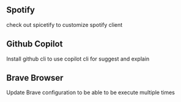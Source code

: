 ## Spotify

check out spicetify to customize spotify client

## Github Copilot

Install github cli to use copilot cli for suggest and explain

## Brave Browser

Update Brave configuration to be able to be execute multiple times
